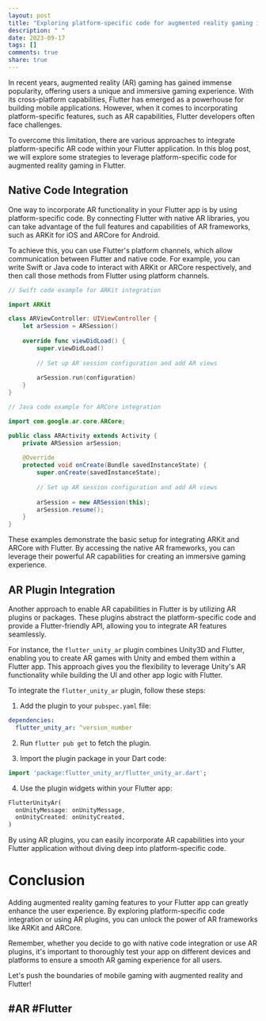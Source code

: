 ```yaml
---
layout: post
title: "Exploring platform-specific code for augmented reality gaming in Flutter."
description: " "
date: 2023-09-17
tags: []
comments: true
share: true
---
```


In recent years, augmented reality (AR) gaming has gained immense popularity, offering users a unique and immersive gaming experience. With its cross-platform capabilities, Flutter has emerged as a powerhouse for building mobile applications. However, when it comes to incorporating platform-specific features, such as AR capabilities, Flutter developers often face challenges.

To overcome this limitation, there are various approaches to integrate platform-specific AR code within your Flutter application. In this blog post, we will explore some strategies to leverage platform-specific code for augmented reality gaming in Flutter.

## Native Code Integration

One way to incorporate AR functionality in your Flutter app is by using platform-specific code. By connecting Flutter with native AR libraries, you can take advantage of the full features and capabilities of AR frameworks, such as ARKit for iOS and ARCore for Android.

To achieve this, you can use Flutter's platform channels, which allow communication between Flutter and native code. For example, you can write Swift or Java code to interact with ARKit or ARCore respectively, and then call those methods from Flutter using platform channels.

```swift
// Swift code example for ARKit integration

import ARKit

class ARViewController: UIViewController {
    let arSession = ARSession()
    
    override func viewDidLoad() {
        super.viewDidLoad()
        
        // Set up AR session configuration and add AR views
        
        arSession.run(configuration)
    }
}

```

```java
// Java code example for ARCore integration

import com.google.ar.core.ARCore;

public class ARActivity extends Activity {
    private ARSession arSession;
    
    @Override
    protected void onCreate(Bundle savedInstanceState) {
        super.onCreate(savedInstanceState);
        
        // Set up AR session configuration and add AR views
        
        arSession = new ARSession(this);
        arSession.resume();
    }
}
```

These examples demonstrate the basic setup for integrating ARKit and ARCore with Flutter. By accessing the native AR frameworks, you can leverage their powerful AR capabilities for creating an immersive gaming experience.

## AR Plugin Integration

Another approach to enable AR capabilities in Flutter is by utilizing AR plugins or packages. These plugins abstract the platform-specific code and provide a Flutter-friendly API, allowing you to integrate AR features seamlessly.

For instance, the `flutter_unity_ar` plugin combines Unity3D and Flutter, enabling you to create AR games with Unity and embed them within a Flutter app. This approach gives you the flexibility to leverage Unity's AR functionality while building the UI and other app logic with Flutter.

To integrate the `flutter_unity_ar` plugin, follow these steps:

1. Add the plugin to your `pubspec.yaml` file:

```yaml
dependencies:
  flutter_unity_ar: ^version_number
```

2. Run `flutter pub get` to fetch the plugin.

3. Import the plugin package in your Dart code:

```dart
import 'package:flutter_unity_ar/flutter_unity_ar.dart';
```

4. Use the plugin widgets within your Flutter app:

```dart
FlutterUnityAr(
  onUnityMessage: onUnityMessage,
  onUnityCreated: onUnityCreated,
)
```

By using AR plugins, you can easily incorporate AR capabilities into your Flutter application without diving deep into platform-specific code.

# Conclusion

Adding augmented reality gaming features to your Flutter app can greatly enhance the user experience. By exploring platform-specific code integration or using AR plugins, you can unlock the power of AR frameworks like ARKit and ARCore.

Remember, whether you decide to go with native code integration or use AR plugins, it's important to thoroughly test your app on different devices and platforms to ensure a smooth AR gaming experience for all users.

Let's push the boundaries of mobile gaming with augmented reality and Flutter!

## #AR #Flutter
